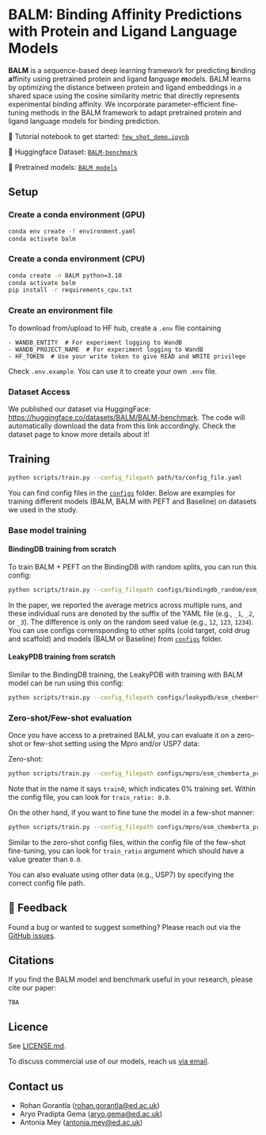 # BALM: Binding Affinity Predictions with Protein and Ligand Language Models

**BALM** is a sequence-based deep learning framework for predicting **b**inding **a**ffinity using pretrained protein and ligand **l**anguage **m**odels.
BALM learns by optimizing the distance between protein and ligand embeddings in a shared space using the cosine similarity metric that directly represents experimental binding affinity.
We incorporate parameter-efficient fine-tuning methods in the BALM framework to adapt pretrained protein and ligand language models for binding prediction.

🧬 Tutorial notebook to get started: [`few_shot_demo.ipynb`](scripts/notebooks/few_shot_demo.ipynb)

📁 Huggingface Dataset: [`BALM-benchmark`](https://huggingface.co/datasets/BALM/BALM-benchmark)

🧠 Pretrained models: [`BALM models`](https://huggingface.co/BALM)

## Setup

### Create a conda environment (GPU)

```bash
conda env create -f environment.yaml
conda activate balm
```

### Create a conda environment (CPU)

```bash
conda create -n BALM python=3.10
conda activate balm
pip install -r requirements_cpu.txt
```

### Create an environment file

To download from/upload to HF hub, create a `.env` file containing
```
- WANDB_ENTITY  # For experiment logging to WandB
- WANDB_PROJECT_NAME  # For experiment logging to WandB
- HF_TOKEN  # Use your write token to give READ and WRITE privilege
```

Check `.env.example`. You can use it to create your own `.env` file.

### Dataset Access

We published our dataset via HuggingFace: https://huggingface.co/datasets/BALM/BALM-benchmark.
The code will automatically download the data from this link accordingly.
Check the dataset page to know more details about it!

## Training

```bash
python scripts/train.py --config_filepath path/to/config_file.yaml
```

You can find config files in the [`configs`](configs/) folder. Below are examples for training different models (BALM, BALM with PEFT and Baseline) on datasets we used in the study.

### Base model training

#### BindingDB training from scratch

To train BALM + PEFT on the BindingDB with random splits, you can run this config:

```bash
python scripts/train.py --config_filepath configs/bindingdb_random/esm_lokr_chemberta_loha_cosinemse_1.yaml
```

In the paper, we reported the average metrics across multiple runs, and these individual runs are denoted by the suffix of the YAML file (e.g., `_1`, `_2`, or `_3`). The difference is only on the random seed value (e.g., `12`, `123`, `1234`). You can use configs corrensponding to other splits (cold target, cold drug and scaffold) and models (BALM or Baseline) from [`configs`](configs/) folder.

#### LeakyPDB training from scratch

Similar to the BindingDB training, the LeakyPDB with training with BALM model can be run using this config:

```bash
python scripts/train.py --config_filepath configs/leakypdb/esm_chemberta_proj_tuning_cosinemse_1.yaml
```

### Zero-shot/Few-shot evaluation

Once you have access to a pretrained BALM, you can evaluate it on a zero-shot or few-shot setting using the Mpro and/or USP7 data:

Zero-shot:

```bash
python scripts/train.py --config_filepath configs/mpro/esm_chemberta_proj_tuning_cosinemse_train0_1.yaml
```

Note that in the name it says `train0`, which indicates 0% training set. Within the config file, you can look for `train_ratio: 0.0`.

On the other hand, if you want to fine tune the model in a few-shot manner:

```bash
python scripts/train.py --config_filepath configs/mpro/esm_chemberta_proj_tuning_cosinemse_train10_1.yaml
```

Similar to the zero-shot config files, within the config file of the few-shot fine-tuning, you can look for `train_ratio` argument which should have a value greater than `0.0`.

You can also evaluate using other data (e.g., USP7) by specifying the correct config file path.

## 💬 Feedback

Found a bug or wanted to suggest something? Please reach out via the [GitHub issues](https://github.com/meyresearch/BALM/issues).

## Citations

If you find the BALM model and benchmark useful in your research, please cite our paper:

```
TBA
```

## Licence 

See [LICENSE.md](LICENSE.md).

To discuss commercial use of our models, reach us [via email](mailto:antonia.mey@ed.ac.uk).

## Contact us

- Rohan Gorantla ([rohan.gorantla@ed.ac.uk](mailto:rohan.gorantla@ed.ac.uk))
- Aryo Pradipta Gema ([aryo.gema@ed.ac.uk](mailto:aryo.gema@ed.ac.uk))
- Antonia Mey ([antonia.mey@ed.ac.uk](mailto:antonia.mey@ed.ac.uk))
